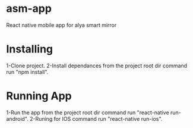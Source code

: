 # asm-app
React native mobile app for alya smart mirror

# Installing
1-Clone project.
2-Install dependances from the project root dir command run "npm install".

# Running App
1-Run the app from the project root dir command run "react-native run-android".
2-Runing for IOS command run "react-native run-ios".
